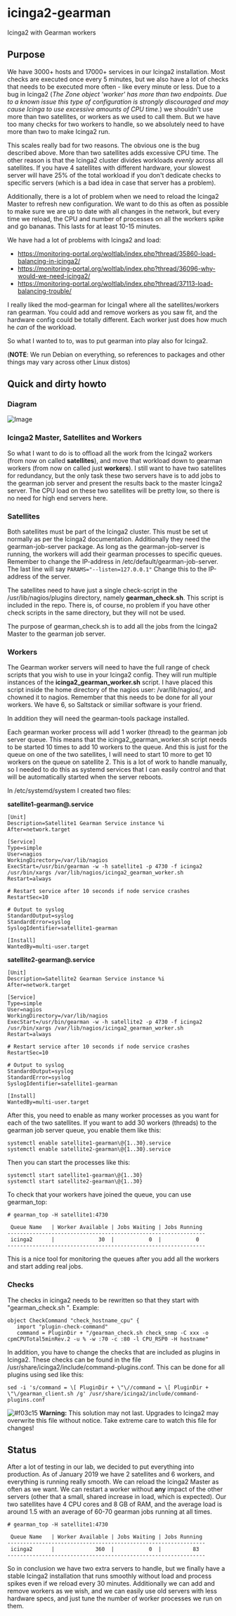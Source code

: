# icinga2-gearman
Icinga2 with Gearman workers

## Purpose
We have 3000+ hosts and 17000+ services in our Icinga2 installation. Most checks are executed once every 5 minutes, but we also have a lot of checks that needs to be executed more often - like every minute or less. Due to a bug in Icinga2 (_The Zone object 'worker' has more than two endpoints. Due to a known issue this type of configuration is strongly discouraged and may cause Icinga to use excessive amounts of CPU time._) we shouldn't use more than two satellites, or workers as we used to call them. But we have too many checks for two workers to handle, so we absolutely need to have more than two to make Icinga2 run.

This scales really bad for two reasons. The obvious one is the bug described above. More than two satellites adds excessive CPU time. The other reason is that the Icinga2 cluster divides workloads *evenly* across all satellites. If you have 4 satellites with different hardware, your slowest server will have 25% of the total workload if you don't dedicate checks to specific servers (which is a bad idea in case that server has a problem).

Additionally, there is a lot of problem when we need to reload the Icinga2 Master to refresh new configuration. We want to do this as often as possible to make sure we are up to date with all changes in the network, but every time we reload, the CPU and number of processes on all the workers spike and go bananas. This lasts for at least 10-15 minutes.

We have had a lot of problems with Icinga2 and load:
* https://monitoring-portal.org/woltlab/index.php?thread/35860-load-balancing-in-icinga2/
* https://monitoring-portal.org/woltlab/index.php?thread/36096-why-would-we-need-icinga2/
* https://monitoring-portal.org/woltlab/index.php?thread/37113-load-balancing-trouble/

I really liked the mod-gearman for Icinga1 where all the satellites/workers ran gearman. You could add and remove workers as you saw fit, and the hardware config could be totally different. Each worker just does how much he _can_ of the workload.

So what I wanted to to, was to put gearman into play also for Icinga2.

(**NOTE**: We run Debian on everything, so references to packages and other things may vary across other Linux distos)

## Quick and dirty howto

### Diagram
![Image](PoC_Diagram.png "diagram")

### Icinga2 Master, Satellites and Workers
So what I want to do is to offload all the work from the Icinga2 workers (from now on called **satellites**), and move that workload down to gearman workers (from now on called just **workers**). I still want to have two satellites for redundancy, but the only task these two servers have is to add jobs to the gearman job server and present the results back to the master Icinga2 server. The CPU load on these two satellites will be pretty low, so there is no need for high end servers here.

### Satellites
Both satellites must be part of the Icinga2 cluster. This must be set ut normally as per the Icinga2 documentation. Additionally they need the gearman-job-server package. As long as the gearman-job-server is running, the workers will add their gearman processes to specific queues. Remember to change the IP-address in /etc/default/gearman-job-server. The last line will say `PARAMS="--listen=127.0.0.1"` Change this to the IP-address of the server.

The satellites need to have just a single check-script in the /usr/lib/nagios/plugins directory, namely **gearman_check.sh**. This script is included in the repo. There is, of course, no problem if you have other check scripts in the same directory, but they will not be used.

The purpose of gearman_check.sh is to add all the jobs from the Icinga2 Master to the gearman job server. 

### Workers
The Gearman worker servers will need to have the full range of check scripts that you wish to use in your Icinga2 config. They will run multiple instances of the **icinga2_gearman_worker.sh** script. I have placed this script inside the home directory of the nagios user: /var/lib/nagios/, and chowned it to nagios.  Remember that this needs to be done for all your workers. We have 6, so Saltstack or similiar software is your friend.

In addition they will need the gearman-tools package installed.

Each gearman worker process will add 1 worker (thread) to the gearman job server queue. This means that the icinga2_gearman_worker.sh script needs to be started 10 times to add 10 workers to the queue. And this is just for the queue on one of the two satellites, I will need to start 10 more to get 10 workers on the queue on satellite 2. This is a lot of work to handle manually, so I needed to do this as systemd services that I can easily control and that will be automatically started when the server reboots.

In /etc/systemd/system I created two files:

**satellite1-gearman@.service**
```
[Unit]
Description=Satellite1 Gearman Service instance %i
After=network.target

[Service]
Type=simple
User=nagios
WorkingDirectory=/var/lib/nagios
ExecStart=/usr/bin/gearman -w -h satellite1 -p 4730 -f icinga2 /usr/bin/xargs /var/lib/nagios/icinga2_gearman_worker.sh
Restart=always

# Restart service after 10 seconds if node service crashes
RestartSec=10

# Output to syslog
StandardOutput=syslog
StandardError=syslog
SyslogIdentifier=satellite1-gearman

[Install]
WantedBy=multi-user.target
```

**satellite2-gearman@.service**
```
[Unit]
Description=Satellite2 Gearman Service instance %i
After=network.target

[Service]
Type=simple
User=nagios
WorkingDirectory=/var/lib/nagios
ExecStart=/usr/bin/gearman -w -h satellite2 -p 4730 -f icinga2 /usr/bin/xargs /var/lib/nagios/icinga2_gearman_worker.sh
Restart=always

# Restart service after 10 seconds if node service crashes
RestartSec=10

# Output to syslog
StandardOutput=syslog
StandardError=syslog
SyslogIdentifier=satellite1-gearman

[Install]
WantedBy=multi-user.target
```

After this, you need to enable as many worker processes as you want for each of the two satellites. If you want to add 30 workers (threads) to the gearman job server queue, you enable them like this:

```
systemctl enable satellite1-gearman\@{1..30}.service
systemctl enable satellite2-gearman\@{1..30}.service
```

Then you can start the processes like this:

```
systemctl start satellite1-gearman\@{1..30}
systemctl start satellite2-gearman\@{1..30}
```

To check that your workers have joined the queue, you can use gearman_top:

```
# gearman_top -H satellite1:4730

 Queue Name   | Worker Available | Jobs Waiting | Jobs Running
---------------------------------------------------------------
 icinga2      |              30  |           0  |           0
---------------------------------------------------------------
```

This is a nice tool for monitoring the queues after you add all the workers and start adding real jobs.

### Checks
The checks in icinga2 needs to be rewritten so that they start with "gearman_check.sh <original full check>". Example:

```
object CheckCommand "check_hostname_cpu" {
   import "plugin-check-command"
   command = PluginDir + "/gearman_check.sh check_snmp -C xxx -o cpmCPUTotal5minRev.2 -u % -w :70 -c :80 -l CPU_RSP0 -H hostname"
```

In addition, you have to change the checks that are included as plugins in Icinga2. These checks can be found in the file /usr/share/icinga2/include/command-plugins.conf. This can be done for all plugins using sed like this:

```
sed -i 's/command = \[ PluginDir + \"\//command = \[ PluginDir + \"\/gearman_client.sh /g' /usr/share/icinga2/include/command-plugins.conf
```

![#f03c15](https://placehold.it/15/f03c15/000000?text=+) **Warning:** This solution may not last. Upgrades to Icinga2 may overwrite this file without notice. Take extreme care to watch this file for changes!

## Status
After a lot of testing in our lab, we decided to put everything into production. As of January 2019 we have 2 satellites and 6 workers, and everything is running really smooth. We can reload the Icinga2 Master as often as we want. We can restart a worker without **any** impact of the other servers (other that a small, shared increase in load, which is expected). Our two satellites have 4 CPU cores and 8 GB of RAM, and the average load is around 1.5 with an average of 60-70 gearman jobs running at all times.

```
# gearman_top -H satellite1:4730

 Queue Name   | Worker Available | Jobs Waiting | Jobs Running
---------------------------------------------------------------
 icinga2      |             360  |           0  |          83
---------------------------------------------------------------
```

So in conclusion we have two extra servers to handle, but we finally have a stable Icinga2 installation that runs smoothly without load and process spikes even if we reload every 30 minutes. Additionally we can add and remove workers as we wish, and we can easily use old servers with less hardware specs, and just tune the number of worker processes we run on them.
